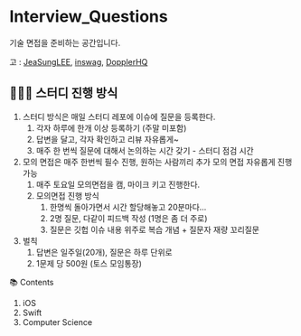 # Interview_Questions
기술 면접을 준비하는 공간입니다. 

고 : [JeaSungLEE](https://github.com/JeaSungLEE/iOSInterviewquestions), 
      [inswag](https://github.com/inswag/Technical_interview_for_iOS_Dev), 
      [DopplerHQ](https://github.com/DopplerHQ/awesome-interview-questions#ios)

## 🧑🏻‍🏫 스터디 진행 방식 

1. 스터디 방식은 매일 스터디 레포에 이슈에 질문을 등록한다.
   1. 각자 하루에 한개 이상 등록하기 (주말 미포함)
   2. 답변을 달고, 각자 확인하고 리뷰 자유롭게~
   3. 매주 한 번씩 질문에 대해서 논의하는 시간 갖기 - 스터디 점검 시간
2. 모의 면접은 매주 한번씩 필수 진행, 원하는 사람끼리 추가 모의 면접 자유롭게 진행 가능 
    1. 매주 토요일 모의면접을 캠, 마이크 키고 진행한다. 
    2. 모의면접 진행 방식
        1. 한명씩 돌아가면서 시간 할당해놓고 20분마다…
        2. 2명 질문, 다같이 피드백 작성 (1명은 좀 더 주로)
        3. 질문은 깃헙 이슈 내용 위주로 복습 개념 + 질문자 재량 꼬리질문
3. 벌칙
    1. 답변은 일주일(20개), 질문은 하루 단위로
    2. 1문제 당 500원 (토스 모임통장)

📚 Contents
1. iOS
2. Swift
3. Computer Science
